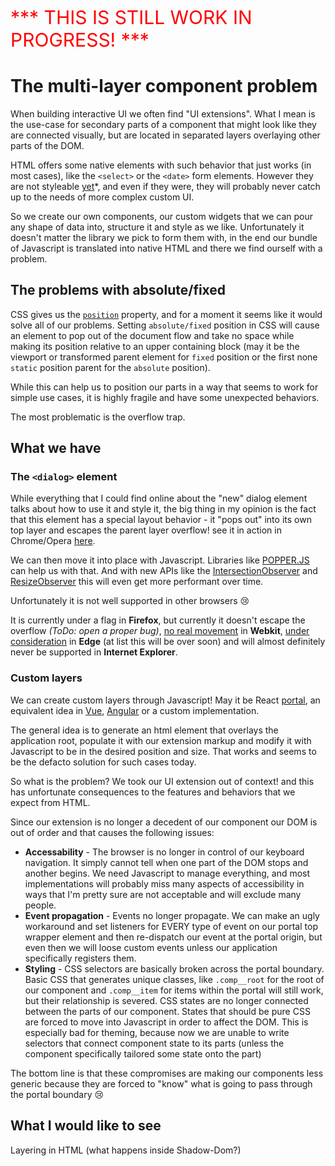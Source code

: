 <span style="color:red;font-size: 30px">*** THIS IS STILL WORK IN PROGRESS! ***</span>

# The multi-layer component problem

When building interactive UI we often find "UI extensions". What I mean is the use-case for secondary parts of a component that might look like they are connected visually, but are located in separated layers overlaying other parts of the DOM.

HTML offers some native elements with such behavior that just works (in most cases), like the `<select>` or the `<date>` form elements. However they are not styleable [yet](https://developer.mozilla.org/en-US/docs/Learn/HTML/Forms/Styling_HTML_forms)*, and even if they were, they will probably never catch up to the needs of more complex custom UI.

So we create our own components, our custom widgets that we can pour any shape of data into, structure it and style as we like. Unfortunately it doesn't matter the library we pick to form them with, in the end our bundle of Javascript is translated into native HTML and there we find ourself with a problem.

## The problems with absolute/fixed

CSS gives us the [`position`](https://developer.mozilla.org/en-US/docs/Web/CSS/position) property, and for a moment it seems like it would solve all of our problems. Setting `absolute/fixed` position in CSS will cause an element to pop out of the document flow and take no space while making its position relative to an upper containing block (may it be the viewport or transformed parent element for `fixed` position or the first none `static` position parent for the `absolute` position).

While this can help us to position our parts in a way that seems to work for simple use cases, it is highly fragile and have some unexpected behaviors.

The most problematic is the overflow trap.

## What we have

### The `<dialog>` element

While everything that I could find online about the "new" dialog element talks about how to use it and style it, the big thing in my opinion is the fact that this element has a special layout behavior - it "pops out" into its own top layer and escapes the parent layer overflow! see it in action in Chrome/Opera [here](.add-a-link-to-example). 

We can then move it into place with Javascript. Libraries like [POPPER.JS](https://popper.js.org/) can help us with that. And with new APIs like the [IntersectionObserver](https://developer.mozilla.org/en-US/docs/Web/API/IntersectionObserver) and [ResizeObserver](https://developer.mozilla.org/en-US/docs/Web/API/ResizeObserver) this will even get more performant over time.

Unfortunately it is not well supported in other browsers 😢

It is currently under a flag in **Firefox**, but currently it doesn't escape the overflow *(ToDo: open a proper bug)*, [no real movement](https://bugs.webkit.org/show_bug.cgi?id=84635) in **Webkit**, [under consideration](https://developer.microsoft.com/en-us/microsoft-edge/platform/status/dialogelementformodals/?q=dialog) in **Edge** (at list this will be over soon) and will almost definitely never be supported in **Internet Explorer**. 

### Custom layers

We can create custom layers through Javascript! May it be React [portal](https://reactjs.org/docs/portals.html), an equivalent idea in [Vue](https://linusborg.github.io/portal-vue/#/), [Angular](https://material.angular.io/cdk/portal/overview) or a custom implementation. 

The general idea is to generate an html element that overlays the application root, populate it with our extension markup and modify it with Javascript to be in the desired position and size. That works and seems to be the defacto solution for such cases today.

So what is the problem? We took our UI extension out of context! and this has unfortunate consequences to the features and behaviors that we expect from HTML.

Since our extension is no longer a decedent of our component our DOM is out of order and that causes the following issues:

- **Accessability** - The browser is no longer in control of our keyboard navigation. It simply cannot tell when one part of the DOM stops and another begins. We need Javascript to manage everything, and most implementations will probably miss many aspects of accessibility in ways that I'm pretty sure are not acceptable and will exclude many people.
- **Event propagation** - Events no longer propagate. We can make an ugly workaround and set listeners for EVERY type of event on our portal top wrapper element and then re-dispatch our event at the portal origin, but even then we will loose custom events unless our application specifically registers them.
- **Styling** - CSS selectors are basically broken across the portal boundary. Basic CSS that generates unique classes, like `.comp__root` for the root of our component and `.comp__item` for items within the portal will still work, but their relationship is severed. CSS states are no longer connected between the parts of our component. States that should be pure CSS are forced to move into Javascript in order to affect the DOM. This is especially bad for theming, because now we are unable to write selectors that connect component state to its parts (unless the component specifically tailored some state onto the part)

The bottom line is that these compromises are making our components less generic because they are forced to "know" what is going to pass through the portal boundary 😢 

## What I would like to see

Layering in HTML (what happens inside Shadow-Dom?)
